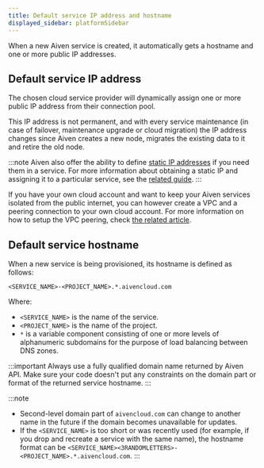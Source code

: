 ```yaml
---
title: Default service IP address and hostname
displayed_sidebar: platformSidebar
---
```


When a new Aiven service is created, it automatically gets a hostname and one or more public IP addresses.

## Default service IP address

The chosen cloud service provider will dynamically assign one or more public IP
address from their connection pool.

This IP address is not permanent, and with every
service maintenance (in case of failover, maintenance upgrade or cloud
migration) the IP address changes since Aiven creates a new node,
migrates the existing data to it and retire the old node.

:::note
Aiven also offer the ability to define
[static IP addresses](/docs/platform/concepts/static-ips) if you need them in a service.
For more information about obtaining a static IP and assigning it to a particular service,
see the
[related guide](/docs/platform/concepts/static-ips).
:::

If you have your own cloud account and want to keep your Aiven services
isolated from the public internet, you can however create a VPC and a
peering connection to your own cloud account. For more information on
how to setup the VPC peering, check [the related
article](/docs/platform/howto/manage-project-vpc).

## Default service hostname

When a new service is being provisioned, its hostname is defined as
follows:

```text
<SERVICE_NAME>-<PROJECT_NAME>.*.aivencloud.com
```

Where:

-   `<SERVICE_NAME>` is the name of the service.
-   `<PROJECT_NAME>` is the name of the project.
-   `*` is a variable component consisting of one or more levels of
    alphanumeric subdomains for the purpose of load balancing between
    DNS zones.

:::important
Always use a fully qualified domain name returned by Aiven API. Make
sure your code doesn't put any constraints on the domain part or format
of the returned service hostname.
:::

:::note
- Second-level domain part of `aivencloud.com` can change to another
  name in the future if the domain becomes unavailable for updates.
- If the `<SERVICE_NAME>` is too short or was recently used (for example,
  if you drop and recreate a service with the same name), the hostname
  format can be
  `<SERVICE_NAME><3RANDOMLETTERS>-<PROJECT_NAME>.*.aivencloud.com`.
:::
